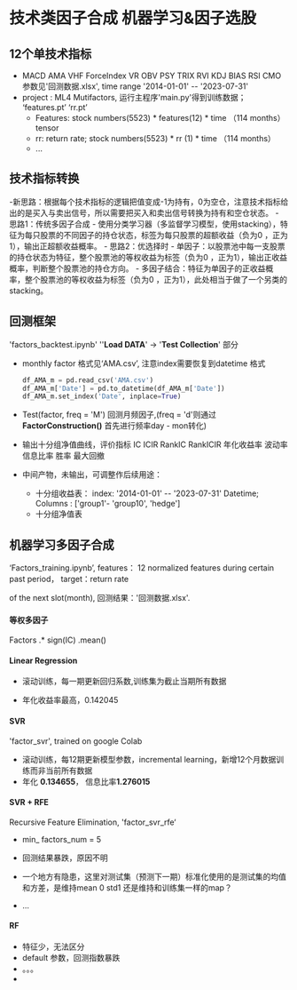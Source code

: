 # 技术类因子合成 机器学习&因子选股

## 12个单技术指标

  - MACD  AMA VHF ForceIndex VR OBV PSY TRIX RVI KDJ BIAS RSI CMO 参数见'回测数据.xlsx', time range  '2014-01-01'
    -- '2023-07-31'
  - project : ML4 Mutifactors, 运行主程序'main.py'得到训练数据； ‘features.pt’ ‘rr.pt’
    - Features: stock numbers(5523) * features(12) * time （114 months）tensor
    - rr: return rate; stock numbers(5523) * rr (1) * time （114 months）
 	- ...

## 技术指标转换
  -新思路：根据每个技术指标的逻辑把值变成-1为持有，0为空仓，注意技术指标给出的是买入与卖出信号，所以需要把买入和卖出信号转换为持有和空仓状态。
    - 思路1：传统多因子合成
      - 使用分类学习器（多监督学习模型，使用stacking），特征为每只股票的不同因子的持仓状态，标签为每只股票的超额收益（负为0 ，正为1），输出正超额收益概率。
    - 思路2：优选择时
      - 单因子：以股票池中每一支股票的持仓状态为特征，整个股票池的等权收益为标签（负为0 ，正为1），输出正收益概率，判断整个股票池的持仓方向。
      - 多因子结合：特征为单因子的正收益概率，整个股票池的等权收益为标签（负为0 ，正为1），此处相当于做了一个另类的stacking。




## 回测框架

'factors_backtest.ipynb'  ''**Load DATA**' -> '**Test Collection**' 部分

- monthly factor 格式见‘AMA.csv’, 注意index需要恢复到datetime 格式

  ```python
  df_AMA_m = pd.read_csv('AMA.csv')
  df_AMA_m['Date'] = pd.to_datetime(df_AMA_m['Date'])
  df_AMA_m.set_index('Date', inplace=True)
  ```

- Test(factor, freq = 'M') 回测月频因子,(freq = 'd'则通过 **FactorConstruction()** 首先进行频率day - mon转化)
- 输出十分组净值曲线，评价指标 IC	ICIR	RankIC	RankICIR	年化收益率	波动率	信息比率	胜率	最大回撤
- 中间产物，未输出，可调整作后续用途：
  - 十分组收益表： index: '2014-01-01' -- '2023-07-31' Datetime; Columns : ['group1'- 'group10', 'hedge']
  - 十分组净值表

## 机器学习多因子合成

‘Factors_training.ipynb’, features： 12 normalized features during certain past period， target：return rate

 of the next slot(month), 回测结果：'回测数据.xlsx'.

#### 等权多因子

Factors .\* sign(IC) .mean()

#### Linear Regression

- 滚动训练，每一期更新回归系数,训练集为截止当期所有数据

- 年化收益率最高，0.142045

#### SVR

'factor_svr', trained on google Colab

- 滚动训练，每12期更新模型参数，incremental learning，新增12个月数据训练而非当前所有数据
- 年化 **0.134655**， 信息比率**1.276015**

#### SVR + RFE

Recursive Feature Elimination, 'factor_svr_rfe‘

- min_ factors_num = 5
- 回测结果暴跌，原因不明

- 一个地方有隐患，这里对测试集（预测下一期）标准化使用的是测试集的均值和方差，是维持mean 0 std1 还是维持和训练集一样的map？
- ...

#### RF

- 特征少，无法区分
- default 参数，回测指数暴跌
- 。。。
- 
